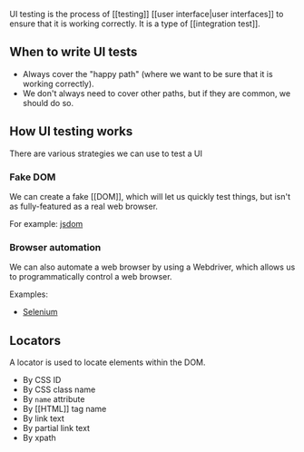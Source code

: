 UI testing is the process of [[testing]] [[user interface|user interfaces]] to ensure that it is working correctly. It is a type of [[integration test]].

## When to write UI tests
- Always cover the "happy path" (where we want to be sure that it is working correctly).
- We don't always need to cover other paths, but if they are common, we should do so.

## How UI testing works
There are various strategies we can use to test a UI

### Fake DOM
We can create a fake [[DOM]], which will let us quickly test things, but isn't as fully-featured as a real web browser.

For example: [jsdom](https://www.npmjs.com/package/jsdom)

### Browser automation
We can also automate a web browser by using a Webdriver, which allows us to programmatically control a web browser.

Examples:
- [Selenium](https://www.selenium.dev/)

## Locators
A locator is used to locate elements within the DOM.
- By CSS ID
- By CSS class name
- By `name` attribute
- By [[HTML]] tag name
- By link text
- By partial link text
- By xpath
